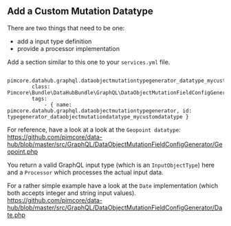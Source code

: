 ## Add a Custom Mutation Datatype

There are two things that need to be one:
- add a input type definition
- provide a processor implementation

Add a section similar to this one to your `services.yml` file.

```
    pimcore.datahub.graphql.dataobjectmutationtypegenerator_datatype_mycustomdatatype:
        class: Pimcore\Bundle\DataHubBundle\GraphQL\DataObjectMutationFieldConfigGenerator\MyCustomDatatype
        tags:
            - { name: pimcore.datahub.graphql.dataobjectmutationtypegenerator, id: typegenerator_dataobjectmutationdatatype_mycustomdatatype }                                    
```

For reference, have a look at a look at the `Geopoint datatype`:
https://github.com/pimcore/data-hub/blob/master/src/GraphQL/DataObjectMutationFieldConfigGenerator/Geopoint.php

You return a valid GraphQL input type (which is an `InputObjectType`) here and a `Processor` which processes the actual
input data.

For a rather simple example have a look at the `Date` implementation (which both accepts integer and string input values).
https://github.com/pimcore/data-hub/blob/master/src/GraphQL/DataObjectMutationFieldConfigGenerator/Date.php   